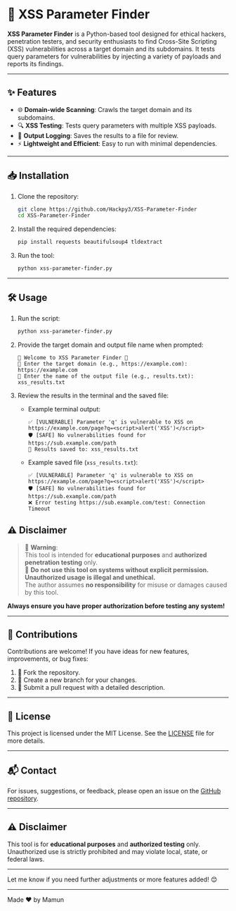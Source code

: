 # 🚀 XSS Parameter Finder  

**XSS Parameter Finder** is a Python-based tool designed for ethical hackers, penetration testers, and security enthusiasts to find Cross-Site Scripting (XSS) vulnerabilities across a target domain and its subdomains. It tests query parameters for vulnerabilities by injecting a variety of payloads and reports its findings.  

---

## ✨ **Features**  

- 🌐 **Domain-wide Scanning**: Crawls the target domain and its subdomains.  
- 🔍 **XSS Testing**: Tests query parameters with multiple XSS payloads.  
- 📂 **Output Logging**: Saves the results to a file for review.  
- ⚡ **Lightweight and Efficient**: Easy to run with minimal dependencies.  

---

## 📥 **Installation**  

1. Clone the repository:  
   ```bash
   git clone https://github.com/Hackpy3/XSS-Parameter-Finder
   cd XSS-Parameter-Finder
   ```  

2. Install the required dependencies:  
   ```bash
   pip install requests beautifulsoup4 tldextract
   ```  

3. Run the tool:  
   ```bash
   python xss-parameter-finder.py
   ```  

---

## 🛠️ **Usage**  

1. Run the script:  
   ```bash
   python xss-parameter-finder.py
   ```  

2. Provide the target domain and output file name when prompted:  
   ```
   🌟 Welcome to XSS Parameter Finder 🌟
   🔗 Enter the target domain (e.g., https://example.com): https://example.com  
   📂 Enter the name of the output file (e.g., results.txt): xss_results.txt  
   ```  

3. Review the results in the terminal and the saved file:  
   - Example terminal output:  
     ```
     ✅ [VULNERABLE] Parameter 'q' is vulnerable to XSS on https://example.com/page?q=<script>alert('XSS')</script>
     🛡️ [SAFE] No vulnerabilities found for https://sub.example.com/path
     📁 Results saved to: xss_results.txt
     ```  

   - Example saved file (`xss_results.txt`):  
     ```
     ✅ [VULNERABLE] Parameter 'q' is vulnerable to XSS on https://example.com/page?q=<script>alert('XSS')</script>
     🛡️ [SAFE] No vulnerabilities found for https://sub.example.com/path
     ❌ Error testing https://sub.example.com/test: Connection Timeout
     ```  


## ⚠️ **Disclaimer**  

> 🚨 **Warning**:  
> This tool is intended for **educational purposes** and **authorized penetration testing** only.  
> 🚫 **Do not use this tool on systems without explicit permission. Unauthorized usage is illegal and unethical.**  
> The author assumes **no responsibility** for misuse or damages caused by this tool.  

**Always ensure you have proper authorization before testing any system!**  

---

## 🤝 **Contributions**  

Contributions are welcome! If you have ideas for new features, improvements, or bug fixes:  

1. 🍴 Fork the repository.  
2. 🌿 Create a new branch for your changes.  
3. 📝 Submit a pull request with a detailed description.  

---

## 📜 **License**  

This project is licensed under the MIT License. See the [LICENSE](LICENSE) file for more details.  

---

## 📬 **Contact**  

For issues, suggestions, or feedback, please open an issue on the [GitHub repository](https://github.com/your-username/xss-parameter-finder/issues).  

---

## ⚠️ Disclaimer  

This tool is for **educational purposes** and **authorized testing** only. Unauthorized use is strictly prohibited and may violate local, state, or federal laws.  

---


Let me know if you need further adjustments or more features added! 😊

--- 

Made ❤️ by Mamun

